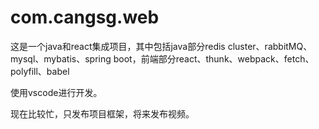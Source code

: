 # com.cangsg.web
这是一个java和react集成项目，其中包括java部分redis cluster、rabbitMQ、mysql、mybatis、spring boot，前端部分react、thunk、webpack、fetch、polyfill、babel

使用vscode进行开发。

现在比较忙，只发布项目框架，将来发布视频。